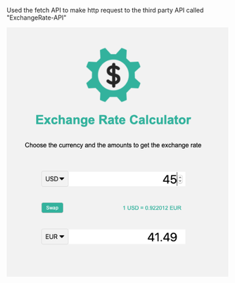 Used the fetch API to make http request to the third party API called "ExchangeRate-API"

![Exchange Rate Api](https://github.com/whl827/javscriptProjects/blob/master/exchange-rate/exchange%20rate%20calculator.png)
